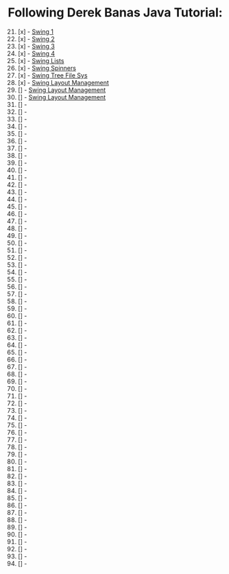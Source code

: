 # Following Derek Banas Java Tutorial:
21. [x] - [Swing 1](./swing-tut/Swing_One.java)     
22. [x] - [Swing 2](./swing-tut/Swing_Two.java)     
23. [x] - [Swing 3](./swing-tut/Swing_Two.java)     
24. [x] - [Swing 4](./swing-tut/Swing_Three.java)            
25. [x] - [Swing Lists](./swing-tut/one/Swing_Lst.java)     
26. [x] - [Swing Spinners](./swing-tut/JavaLesson26/JavaLesson26.java)     
27. [x] - [Swing Tree File Sys](./swing-tut//JavaLesson27/JavaLesson27.java)     
28. [x] - [Swing Layout Management](./swing-tut/JavaLesson28/JavaLesson28.java)     
29. [] - [Swing Layout Management](./swing-tut/JavaLesson29/JavaLesson29.java)     
30. [] - [Swing Layout Management]()     
31. [] - []()     
32. [] - []()     
33. [] - []()     
34. [] - []()     
35. [] - []()     
36. [] - []()     
37. [] - []()     
38. [] - []()     
39. [] - []()     
40. [] - []()     
41. [] - []()     
42. [] - []()     
43. [] - []()     
44. [] - []()     
45. [] - []()     
46. [] - []()     
47. [] - []()     
48. [] - []()     
49. [] - []()     
50. [] - []()     
51. [] - []()     
52. [] - []()     
53. [] - []()     
54. [] - []()     
55. [] - []()     
56. [] - []()     
57. [] - []()     
58. [] - []()     
59. [] - []()     
60. [] - []()     
61. [] - []()     
62. [] - []()     
63. [] - []()     
64. [] - []()     
65. [] - []()     
66. [] - []()     
67. [] - []()     
68. [] - []()     
69. [] - []()     
70. [] - []()     
71. [] - []()     
72. [] - []()     
73. [] - []()     
74. [] - []()     
75. [] - []()     
76. [] - []()     
77. [] - []()     
78. [] - []()     
79. [] - []()     
80. [] - []()     
81. [] - []()     
82. [] - []()     
83. [] - []()     
84. [] - []()     
85. [] - []()     
86. [] - []()     
87. [] - []()     
88. [] - []()     
89. [] - []()     
90. [] - []()     
91. [] - []()     
92. [] - []()     
93. [] - []()     
94. [] - []()     
